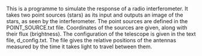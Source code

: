 This is a programme to simulate the response of a radio interferometer. It takes two point 
sources (stars) as its input and outputs an image of the stars, as seen by the interferometer. 
The point sources are defined in the POINT_SOURCE.txt file. 
Coordinates of the sources are given, along with their flux (brightness).
The configuration of the telescope is given in the text file, d_config.txt. The file gives the relative positions of the antennas measured by the time it takes light to travel between them.
